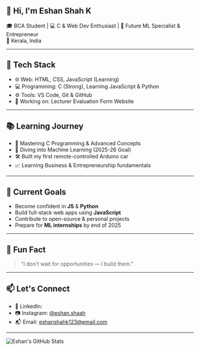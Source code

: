## 👋 Hi, I'm Eshan Shah K

🎓 BCA Student | 💻 C & Web Dev Enthusiast | 🚀 Future ML Specialist & Entrepreneur  
📍 Kerala, India

---

## 🔧 Tech Stack

- 🌐 Web: HTML, CSS, JavaScript (Learning)
- 💻 Programming: C (Strong), Learning JavaScript & Python
- ⚙️ Tools: VS Code, Git & GitHub
- 📱 Working on: Lecturer Evaluation Form Website

---

## 📚 Learning Journey

- 📘 Mastering C Programming & Advanced Concepts
- 🧠 Diving into Machine Learning (2025-26 Goal)
- 🛠️ Built my first remote-controlled Arduino car
- 📈 Learning Business & Entrepreneurship fundamentals

---

## 📌 Current Goals

- Become confident in **JS** & **Python**
- Build full-stack web apps using **JavaScript**
- Contribute to open-source & personal projects
- Prepare for **ML internships** by end of 2025

---

## 🧠 Fun Fact

> "I don't wait for opportunities — I build them."

---

## 📫 Let's Connect

- 💼 LinkedIn: 
- 📷 Instagram: [@eshan.shaah](https://instagram.com/eshan.shaah)
- 📬 Email: eshanshahk123@email.com

---

![Eshan's GitHub Stats](https://github-readme-stats.vercel.app/api?username=eshanshahk&show_icons=true&theme=radical)
